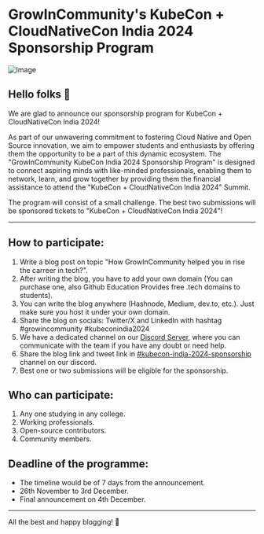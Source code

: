 # GrowInCommunity's KubeCon + CloudNativeCon India 2024 Sponsorship Program

![Image](https://github.com/user-attachments/assets/e1e03137-31c6-4322-bee6-d4d8e7f4be57)

## Hello folks 👋
We are glad to announce our sponsorship program for KubeCon + CloudNativeCon India 2024!

As part of our unwavering commitment to fostering Cloud Native and Open Source innovation, we aim to empower students and enthusiasts by offering them the opportunity to be a part of this dynamic ecosystem. The "GrowInCommunity KubeCon India 2024 Sponsorship Program" is designed to connect aspiring minds with like-minded professionals, enabling them to network, learn, and grow together by providing them the financial assistance to attend the "KubeCon + CloudNativeCon India 2024" Summit.

The program will consist of a small challenge. The best two submissions will be sponsored tickets to "KubeCon + CloudNativeCon India 2024"!

---

## How to participate:

1. Write a blog post on topic "How GrowInCommunity helped you in rise the carreer in tech?".
2. After writing the blog, you have to add your own domain (You can purchase one, also Github Education Provides free .tech domains to students).
3. You can write the blog anywhere (Hashnode, Medium, dev.to, etc.). Just make sure you host it under your own domain.
4. Share the blog on socials: Twitter/X and LinkedIn with hashtag #growincommunity #kubeconindia2024
5. We have a dedicated channel on our [Discord Server](https://discord.gg/SXqTuNBm4Z), where you can communicate with the team if you have any doubt or need help.
6. Share the blog link and tweet link in [#kubecon-india-2024-sponsorship](https://discord.gg/mPpzHMXX) channel on our discord.
7. Best one or two submissions will be eligible for the sponsorship.

## Who can participate:

1. Any one studying in any college.
2. Working professionals.
3. Open-source contributors.
4. Community members.

## Deadline of the programme:

- The timeline would be of 7 days from the announcement.
- 26th November to 3rd December.
- Final announcement on 4th December.

----------
All the best and happy blogging! 🎯

